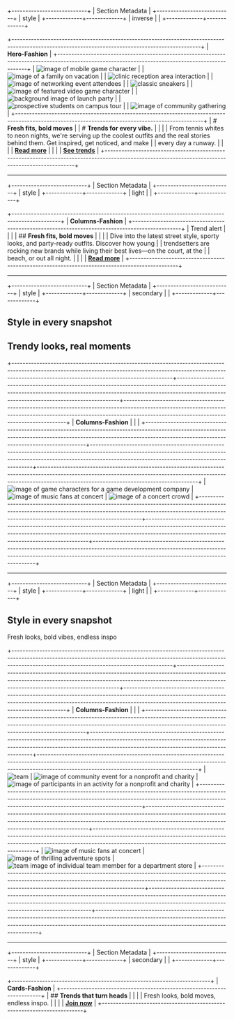 <!-- source: https://www.wknd-trendsetters.site/fashion-trends-of-the-season -->

+---------------------------+
| Section Metadata          |
+---------------------------+
| style                     |
+-------------+-------------+
| inverse     |             |
+-------------+-------------+

+-------------------------------------------------------------------------------------------------------------------------------------------------+
| **Hero-Fashion**                                                                                                                                |
+-------------------------------------------------------------------------------------------------------------------------------------------------+
| ![image of mobile game character](https://cdn.prod.website-files.com/image-generation-assets/c76333ce-8271-4d56-853e-2578bd3b6123.avif)        |
| ![image of a family on vacation](https://cdn.prod.website-files.com/image-generation-assets/d6d23022-592d-4c40-8d46-22402347fe64.avif)         |
| ![clinic reception area interaction](https://cdn.prod.website-files.com/image-generation-assets/872c9cf0-bf55-40fd-a1a7-cd96f92062a3.avif)     |
| ![image of networking event attendees](https://cdn.prod.website-files.com/image-generation-assets/ee97f089-e58e-46f9-befe-23011ab6e9fc.avif)   |
| ![classic sneakers](https://cdn.prod.website-files.com/image-generation-assets/97ed22e1-447d-4fd8-a2c0-1f8c80f2b88e.avif)                      |
| ![image of featured video game character](https://cdn.prod.website-files.com/image-generation-assets/10e1eab1-7dc0-4b05-ab21-aed0dc8dbea7.avif) |
| ![background image of launch party](https://cdn.prod.website-files.com/image-generation-assets/73c0b383-0812-4b1e-b7ec-2fec2bf41a11.avif)     |
| ![prospective students on campus tour](https://cdn.prod.website-files.com/image-generation-assets/8dbfa30e-58d5-4cf1-b550-13cb2fabff59.avif)   |
| ![image of community gathering](https://cdn.prod.website-files.com/image-generation-assets/9261b9f1-a4d5-46d3-bc93-6326da9700f3.avif)          |
+-------------------------------------------------------------------------------------------------------------------------------------------------+
| # **Fresh fits, bold moves**                                                                                                                    |
| # **Trends for every vibe.**                                                                                                                    |
|                                                                                                                                                 |
| From tennis whites to neon nights, we're serving up the coolest outfits and the real stories behind them. Get inspired, get noticed, and make  |
| every day a runway.                                                                                                                             |
|                                                                                                                                                 |
| **[Read more](/)**                                                                                                                              |
|                                                                                                                                                 |
| **[See trends](/fashion-insights)**                                                                                                             |
+-------------------------------------------------------------------------------------------------------------------------------------------------+

---

+---------------------------+
| Section Metadata          |
+---------------------------+
| style                     |
+-------------+-------------+
| light       |             |
+-------------+-------------+

+-----------------------------------------------------------------------------------------------+
| **Columns-Fashion**                                                                           |
+-----------------------------------------------------------------------------------------------+
| Trend alert                                                                                   |
|                                                                                               |
| ## **Fresh fits, bold moves**                                                                 |
|                                                                                               |
| Dive into the latest street style, sporty looks, and party-ready outfits. Discover how young |
| trendsetters are rocking new brands while living their best lives—on the court, at the       |
| beach, or out all night.                                                                      |
|                                                                                               |
| **[Read more](/)**                                                                            |
+-----------------------------------------------------------------------------------------------+

---

+---------------------------+
| Section Metadata          |
+---------------------------+
| style                     |
+-------------+-------------+
| secondary   |             |
+-------------+-------------+

## Style in every snapshot

## Trendy looks, real moments

+---------------------------------------------------------------------------------------------------------------------------------------------------------------------------------------------------------------------+---------------------------------------------------------------------------------------------------------------------------------------------------------------------------------------------------------------------+---------------------------------------------------------------------------------------------------------------------------------------------------------------------------------------------------------------------+
| **Columns-Fashion**                                                                                                                                                                                                 |                                                                                                                                                                                                                     |                                                                                                                                                                                                                     |
+---------------------------------------------------------------------------------------------------------------------------------------------------------------------------------------------------------------------+---------------------------------------------------------------------------------------------------------------------------------------------------------------------------------------------------------------------+---------------------------------------------------------------------------------------------------------------------------------------------------------------------------------------------------------------------+
| ![image of game characters for a game development company](https://cdn.prod.website-files.com/image-generation-assets/05d8e4ff-b7d8-418a-bffc-25bcc8ccc607.avif)                                                    | ![image of music fans at concert](https://cdn.prod.website-files.com/image-generation-assets/f55b6d62-bc1d-4700-8258-318e659fa50c.avif)                                                                            | ![image of a concert crowd](https://cdn.prod.website-files.com/image-generation-assets/b8143f3e-5950-48ee-89ba-ecbf1f09942a.avif)                                                                                  |
+---------------------------------------------------------------------------------------------------------------------------------------------------------------------------------------------------------------------+---------------------------------------------------------------------------------------------------------------------------------------------------------------------------------------------------------------------+---------------------------------------------------------------------------------------------------------------------------------------------------------------------------------------------------------------------+

---

+---------------------------+
| Section Metadata          |
+---------------------------+
| style                     |
+-------------+-------------+
| light       |             |
+-------------+-------------+

## Style in every snapshot

Fresh looks, bold vibes, endless inspo

+---------------------------------------------------------------------------------------------------------------------------------------------------------------------------------------------------------------------+---------------------------------------------------------------------------------------------------------------------------------------------------------------------------------------------------------------------+---------------------------------------------------------------------------------------------------------------------------------------------------------------------------------------------------------------------+
| **Columns-Fashion**                                                                                                                                                                                                 |                                                                                                                                                                                                                     |                                                                                                                                                                                                                     |
+---------------------------------------------------------------------------------------------------------------------------------------------------------------------------------------------------------------------+---------------------------------------------------------------------------------------------------------------------------------------------------------------------------------------------------------------------+---------------------------------------------------------------------------------------------------------------------------------------------------------------------------------------------------------------------+
| ![team](https://cdn.prod.website-files.com/image-generation-assets/4745a10f-7bf7-4bd3-806a-d5dc041a4d39.avif)                                                                                                      | ![image of community event for a nonprofit and charity](https://cdn.prod.website-files.com/image-generation-assets/4406b135-18c7-4f6e-bd13-943043cf8552.avif)                                                       | ![image of participants in an activity for a nonprofit and charity](https://cdn.prod.website-files.com/image-generation-assets/5ea48dab-5c5a-47ee-875e-a568e901a0c9.avif)                                          |
+---------------------------------------------------------------------------------------------------------------------------------------------------------------------------------------------------------------------+---------------------------------------------------------------------------------------------------------------------------------------------------------------------------------------------------------------------+---------------------------------------------------------------------------------------------------------------------------------------------------------------------------------------------------------------------+
| ![image of music fans at concert](https://cdn.prod.website-files.com/image-generation-assets/c12b9431-cacc-45c8-8868-7ea40ddc64bf.avif)                                                                            | ![image of thrilling adventure spots](https://cdn.prod.website-files.com/image-generation-assets/0a1ee5be-af8a-409a-820e-22017070b341.avif)                                                                        | ![team image of individual team member for a department store](https://cdn.prod.website-files.com/image-generation-assets/f3eefba5-ed3c-4e9f-b2b6-8b385eb62a3d.avif)                                              |
+---------------------------------------------------------------------------------------------------------------------------------------------------------------------------------------------------------------------+---------------------------------------------------------------------------------------------------------------------------------------------------------------------------------------------------------------------+---------------------------------------------------------------------------------------------------------------------------------------------------------------------------------------------------------------------+

---

+---------------------------+
| Section Metadata          |
+---------------------------+
| style                     |
+-------------+-------------+
| secondary   |             |
+-------------+-------------+

+-----------------------------------------------------------------------+
| **Cards-Fashion**                                                     |
+-----------------------------------------------------------------------+
| ## **Trends that turn heads**                                         |
|                                                                       |
| Fresh looks, bold moves, endless inspo.                               |
|                                                                       |
| **[Join now](/)**                                                     |
+-----------------------------------------------------------------------+
